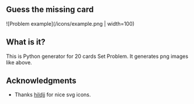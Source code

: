 ## Guess the missing card
![Problem example](/icons/example.png | width=100)

## What is it?
This is Python generator for 20 cards Set Problem. It generates png images like above.

## Acknowledgments
* Thanks [hildjj](https://github.com/hildjj) for nice svg icons.